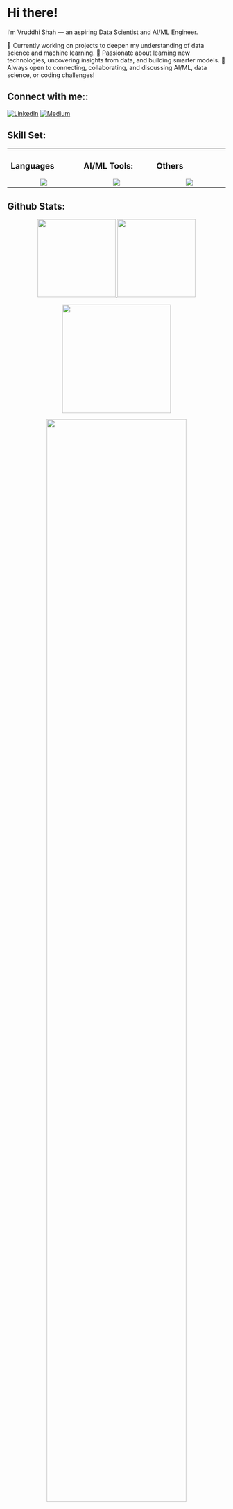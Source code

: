 # Hi there!
I’m Vruddhi Shah — an aspiring Data Scientist and AI/ML Engineer.

🔭 Currently working on projects to deepen my understanding of data science and machine learning.
🌱 Passionate about learning new technologies, uncovering insights from data, and building smarter models.
💬 Always open to connecting, collaborating, and discussing AI/ML, data science, or coding challenges!
## Connect with me::
[![LinkedIn](https://img.shields.io/badge/LinkedIn-%230077B5.svg?logo=linkedin&logoColor=white)](https://linkedin.com/in/vruddhi18) 
[![Medium](https://img.shields.io/badge/Medium-12100E?logo=medium&logoColor=white)](https://medium.com/@vruddhi) 

## Skill Set:
<table><tr><td valign="top" width="25%">
        
### Languages
<a href="https://github.com/Vruddhi18">
<div align="center">
       <img src="https://skillicons.dev/icons?i=py,r,django,c,java,&perline=4" /> 
</div>
</a>
 </td><td valign="top" width="25%">

### AI/ML Tools:
<a href="https://github.com/Vruddhi18">
<div align="center">  
       <img src="https://skillicons.dev/icons?i=tensorflow,pytorch,opencv,npm,matlab,sklearn&perline=4" /> 
</div>
</a>
</td><td valign="top" width="25%">
  
### Others
<a href="https://github.com/Vruddhi18">
<div align="center">
       <img src="https://skillicons.dev/icons?i=git,github,vscode,vercel&perline=4" /> 
</div>
</a>
</td>
</tr></table>

 ## Github Stats:
<p align="center">
    <a href="https://github.com/Vruddhi18">
        <img height="180em" src="https://github-readme-stats-git-masterrstaa-rickstaa.vercel.app/api?username=Vruddhi18&show_icons=true&theme=onedark&include_all_commits=true&count_private=true&hide_border=true"/>
        <img height="180em" src="https://github-readme-stats-eight-theta.vercel.app/api/top-langs/?username=Vruddhi18&langs_count=12&layout=compact&langs_count=8&theme=onedark&include_all_commits=true&count_private=true&hide_border=true" />
    </a>
</p>

<!-- Activity Graph -->
<p align="center">
  <a href="https://github.com/Vruddhi18">
    <img height=250 src="https://github-readme-activity-graph.vercel.app/graph?username=Vruddhi18&bg_color=282c34&color=FDFD96&line=FDFD96&point=FFFFFF&area_color=79FE96&border_radius=24.5&title_color=FDFD96&border_radius=20px"/>
  </a> 
</p>

 <p align="center">
   <a href="https://github.com/tayyabadev"> 
     <img width="80%" src="https://github-readme-streak-stats.herokuapp.com/?user=Vruddhi18&show_icons=true&locale=en&layout=demo&theme=Onedark&hide_border=true" /> 
   </a>  
 </p>

<br>

<div id="header" align="center">
  
  <p align="center"> <a href="https://github.com/ryo-ma/github-profile-trophy"><img src="https://github-profile-trophy.vercel.app/?username=Vruddhi18" alt="Vruddhi18" /></a> </p>
  
</div>


<!--

**Vruddhi18/vruddhi18** is a ✨ _special_ ✨ repository because its `README.md` (this file) appears on your GitHub profile.

Here are some ideas to get you started:

- 🔭 I’m currently working on ...
- 🌱 I’m currently learning ...
- 👯 I’m looking to collaborate on ...
- 🤔 I’m looking for help with ...
- 💬 Ask me about ...
- 📫 How to reach me: ...
- 😄 Pronouns: ...
- ⚡ Fun fact: ...
-->
